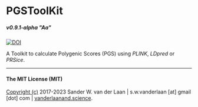 PGSToolKit
==========
##### _v0.9.1-alpha "Aa"_
[![DOI](https://zenodo.org/badge/128260489.svg)](https://zenodo.org/badge/latestdoi/128260489)

A Toolkit to calculate Polygenic Scores (PGS) using _PLINK_, _LDpred_ or _PRSice_.


--------------

#### The MIT License (MIT)
[Copyright (c)](copyright.md) 2017-2023 Sander W. van der Laan | s.w.vanderlaan [at] gmail [dot] com | [vanderlaanand.science](https://vanderlaanand.science).
